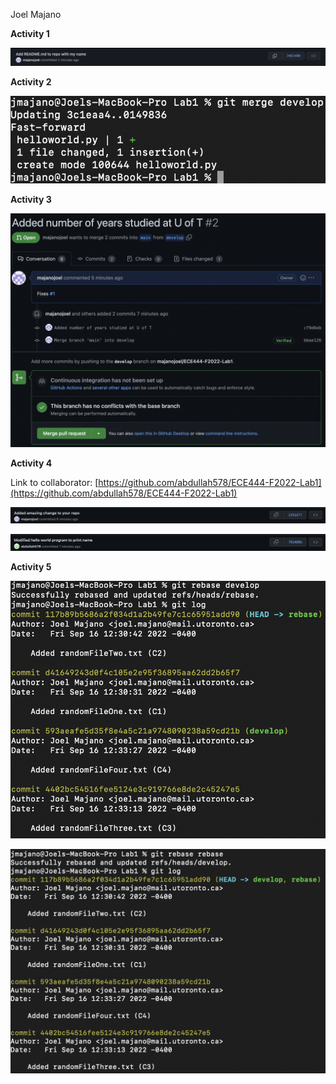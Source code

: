 Joel Majano

**Activity 1**

![](images/Activity1.png)

**Activity 2**

![](images/Activity2.png)

**Activity 3**

![](images/Activity3.png)

**Activity 4**

Link to collaborator: [https://github.com/abdullah578/ECE444-F2022-Lab1](https://github.com/abdullah578/ECE444-F2022-Lab1)

![](images/Activity4_A.png)

![](images/Activity4_B.png)

**Activity 5**

![](images/Activity5_1.png)

![](images/Activity5_2.png)
